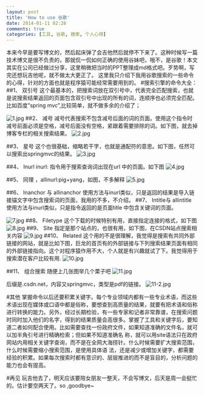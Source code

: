 ```yaml
---
layout: post
title: 'How to use 谷歌'
date: 2014-01-11 02:28
comments: true
categories: [工具, 谷歌, 搜索, 个人心得]
---
```

本来今早是要写博文的，然后起床弹了会吉他然后就停不下来了。这种时候写一篇技术博文是很不负责的，那就侃一侃如何正确的使用谷妹吧，哦不，是谷歌！本文其实在公司已经做过分享，这里稍微把当时的PPT整理成md格式吧。歹势啊，写完还想玩吉他呢，就不做太大更正了。
这里我只介绍下我用谷歌搜索的一些命令的心得，针对的方面也就是程序猿可能经常需要用到的。
#搜索引擎的命令大全：
##1、	双引号
这个最基本的，把搜索词放在双引号中，代表完全匹配搜索，也就是说搜索结果返回的页面包含双引号中出现的所有的词，连顺序也必须完全匹配。比如百度”spring mvc”,比较简单，就不做多余的介绍了； 
 
![1.jpg](http://user-image.logdown.io/user/3769/blog/3827/post/175283/cUDcqjTiQlM9kySWCoT3_1.jpg)
##2、	减号
减号代表搜索不包含减号后面的词的页面。使用这个指令时减号前面必须是空格，减号后面没有空格，紧跟着需要排除的词。如下图，就去掉博客专栏的相关搜索结果。
![2.jpg](http://user-image.logdown.io/user/3769/blog/3827/post/175283/6PUK5KArSyC7DqykIV7X_2.jpg)
 
##3、	星号
这个也很基础，缩略若干字，也就是通配符的意思。如下图，任然可以搜索出springmvc的结果。
![3.jpg](http://user-image.logdown.io/user/3769/blog/3827/post/175283/jY6jZbBToa2zGtCbPhRw_3.jpg)
 
##4、	Inurl
inurl: 指令用于搜索查询词出现在url 中的页面。如下图
![4.jpg](http://user-image.logdown.io/user/3769/blog/3827/post/175283/va07aLy0QCagB4F82GWZ_4.jpg)
 
##5、	同理 ，allinurl:pig+yang，如图，不多解释
![5.jpg](http://user-image.logdown.io/user/3769/blog/3827/post/175283/plPlFgsRNqURymRRKNcq_5.jpg)
 
##6、	Inanchor 与 allinanchor 
使用方法与inurl类似，只是返回的结果是导入链接锚文字中包含搜索词的页面，我用的不多，不介绍。
##7、	Intitle与 allintitle
使用方法与inurl类似，只是指令返回的是页面title 中包含关键词的页面。
 
![7.jpg](http://user-image.logdown.io/user/3769/blog/3827/post/175283/qAphtsQCTuSB4tcCkDJj_7.jpg)
##8、	Filetype
这个下载的时候特别有用，直接指定连接的格式，如下图
![8.jpg](http://user-image.logdown.io/user/3769/blog/3827/post/175283/7stmIkCQCe3rE5iKPfOg_8.jpg)
##9、	Site
指定是那个站点的，也很有用，如下图，在CSDN站点搜索相关内容
![9.jpg](http://user-image.logdown.io/user/3769/blog/3827/post/175283/LglyGdMlQXUJXINmFh6I_9.jpg) 
##10、	Related
这个用的不是很理解，我觉得是搜索有共同外部链接的网站，就是比如下图，巨龙的首页有的外部链接与下列搜索结果页面有相同的外部链接指向。这个对程序猿作用不大，个人就是有兴趣就试了下。我觉得用于搜索潜在客户比较有用.
![10.jpg](http://user-image.logdown.io/user/3769/blog/3827/post/175283/HXAZmjfdTieEe34f8moL_10.jpg)
 
##11、	组合搜索
随便上几张图举几个栗子吧
![11.jpg](http://user-image.logdown.io/user/3769/blog/3827/post/175283/E7vpa9wSUuyrP8i6DJLp_11.jpg)
 
后缀是.csdn.net，内容又springmvc，类型是pdf的链接。
![11-2.jpg](http://user-image.logdown.io/user/3769/blog/3827/post/175283/k2eM1rERzanNcB9TAvAj_11-2.jpg)


 

#其他
掌握命令以后还要积累关键字。每个专业领域内都有一些专业术语，而这些术语出现在媒体或口语中都是俗称，要想查到高质量的结果，就要有把术语和俗称进行转换的能力。另外，经过长期检验，有一些专家和记者非常靠谱，在搜索问题时同时加入他们的名字，得到的结果质量会高很多。掌握了工具和关键字后，要知道二者如何配合使用。比如需要查找一份政府文件，如果知道准确的文件名，就可以加半角引号进行精确检索；但如果不知道准确名 称，就可以用site语法只在政府网站内用相关关键字查询，而不是在全网大海捞针。什么时候需要扩大搜索范围，什么时候需要缩小搜索范围，是使用具体语 法，还是减少或增加关键字，都需要经验的积累。如果每次搜索时都有意识的、层层推进的而不是盲目的，分析问题的能力也会有提高。

#再见
玩吉他去了，明天应该要陪女朋友一整天，不会写博文，后天是周一会挺忙的。估计要空两天了。so ,goodbye~
